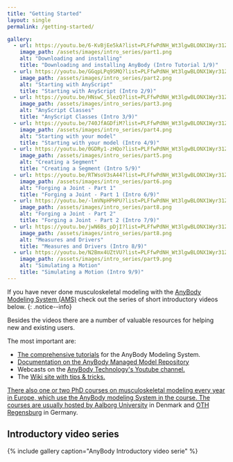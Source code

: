 ```yaml
---
title: "Getting Started"
layout: single
permalink: /getting-started/

gallery:
  - url: https://youtu.be/6-KvBjEe5kA?list=PLFfwPdNH_Wt3lgwBLONX1Wyr31ZClPCBg
    image_path: /assets/images/intro_series/part1.png
    alt: "Downloading and installing"
    title: "Downloading and installing AnyBody (Intro Tutorial 1/9)"
  - url: https://youtu.be/GGqpLPq9SMQ?list=PLFfwPdNH_Wt3lgwBLONX1Wyr31ZClPCBg
    image_path: /assets/images/intro_series/part2.png
    alt: "Starting with AnyScript"
    title: "Starting with AnyScript (Intro 2/9)"
  - url: https://youtu.be/HNswC_5lezQ?list=PLFfwPdNH_Wt3lgwBLONX1Wyr31ZClPCBg
    image_path: /assets/images/intro_series/part3.png
    alt: "AnyScript Classes"
    title: "AnyScript Classes (Intro 3/9)"
  - url: https://youtu.be/740JfAGDfiM?list=PLFfwPdNH_Wt3lgwBLONX1Wyr31ZClPCBg
    image_path: /assets/images/intro_series/part4.png
    alt: "Starting with your model"
    title: "Starting with your model (Intro 4/9)"
  - url: https://youtu.be/0GDRy1-zHQo?list=PLFfwPdNH_Wt3lgwBLONX1Wyr31ZClPCBg
    image_path: /assets/images/intro_series/part5.png
    alt: "Creating a Segment"
    title: "Creating a Segment (Intro 5/9)"
  - url: https://youtu.be/RTWsoV3sA44?list=PLFfwPdNH_Wt3lgwBLONX1Wyr31ZClPCBg
    image_path: /assets/images/intro_series/part6.png
    alt: "Forging a Joint - Part 1"
    title: "Forging a Joint - Part 1 (Intro 6/9)"
  - url: https://youtu.be/-lmVNpHPHPU?list=PLFfwPdNH_Wt3lgwBLONX1Wyr31ZClPCBg
    image_path: /assets/images/intro_series/part8.png
    alt: "Forging a Joint - Part 2"
    title: "Forging a Joint - Part 2 (Intro 7/9)"
  - url: https://youtu.be/jwN6Bs_pDjI?list=PLFfwPdNH_Wt3lgwBLONX1Wyr31ZClPCBg
    image_path: /assets/images/intro_series/part8.png
    alt: "Measures and Drivers"
    title: "Measures and Drivers (Intro 8/9)"
  - url: https://youtu.be/N2Bmx4UZtVU?list=PLFfwPdNH_Wt3lgwBLONX1Wyr31ZClPCBg
    image_path: /assets/images/intro_series/part9.png
    alt: "Simulating a Motion"
    title: "Simulating a Motion (Intro 9/9)"
---
```


If you have never done musculoskeletal modeling with the [AnyBody Modeling System (AMS)](http://anybodytech.com/) check out the series of short introductory videos below. 
{: .notice--info}

Besides the videos there are a number of valuable resources for helping new and existing users. 

The most important are:

* <a href="https://anyscript.org/tutorials" target="_blank">The comprehensive tutorials</a> for the AnyBody Modeling System.
* <a href="https://anyscript.org/ammr-doc" target="_blank">Documentation on the AnyBody Managed Model Repository</a>
* Webcasts on the [AnyBody Technology's Youtube channel.](https://www.youtube.com/playlist?list=PLFfwPdNH_Wt1O7mQer16JBmax9ImTScMC)
* The <a href="https://github.com/AnyBody/support/wiki" target="_blank">Wiki site with tips & tricks.

There also one or two PhD courses on musculoskeletal modeling every year in Europe, which use the AnyBody modeling System in the course. The courses are usually hosted by [Aalborg University](http://www.biomechanics.m-tech.aau.dk/) in Denmark and [OTH Regensburg](https://www.oth-regensburg.de/?id=1166) in Germany. 


## Introductory video series

{% include gallery caption="AnyBody Introductory video serie" %}